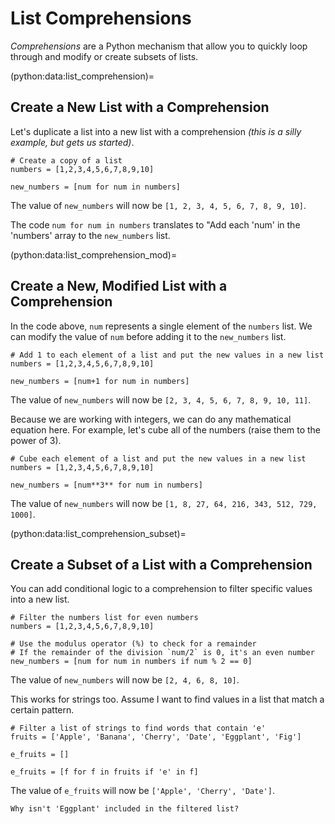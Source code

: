 # List Comprehensions
*Comprehensions* are a Python mechanism that allow you to quickly loop through and modify or create subsets of lists.

(python:data:list_comprehension)=
## Create a New List with a Comprehension

Let's duplicate a list into a new list with a comprehension *(this is a silly example, but gets us started)*.
```
# Create a copy of a list
numbers = [1,2,3,4,5,6,7,8,9,10]

new_numbers = [num for num in numbers]
```
The value of `new_numbers` will now be `[1, 2, 3, 4, 5, 6, 7, 8, 9, 10]`.

The code `num for num in numbers` translates to "Add each 'num' in the 'numbers' array to the `new_numbers` list.

(python:data:list_comprehension_mod)=
## Create a New, Modified List with a Comprehension
In the code above, `num` represents a single element of the `numbers` list. We can modify the value of `num` before adding it to the `new_numbers` list.

```
# Add 1 to each element of a list and put the new values in a new list
numbers = [1,2,3,4,5,6,7,8,9,10]

new_numbers = [num+1 for num in numbers]
```
The value of `new_numbers` will now be `[2, 3, 4, 5, 6, 7, 8, 9, 10, 11]`.

Because we are working with integers, we can do any mathematical equation here. For example, let's cube all of the numbers (raise them to the power of 3).

```
# Cube each element of a list and put the new values in a new list
numbers = [1,2,3,4,5,6,7,8,9,10]

new_numbers = [num**3** for num in numbers]
```

The value of `new_numbers` will now be `[1, 8, 27, 64, 216, 343, 512, 729, 1000]`.

(python:data:list_comprehension_subset)=
## Create a Subset of a List with a Comprehension

You can add conditional logic to a comprehension to filter specific values into a new list.

```
# Filter the numbers list for even numbers
numbers = [1,2,3,4,5,6,7,8,9,10]

# Use the modulus operator (%) to check for a remainder
# If the remainder of the division `num/2` is 0, it's an even number
new_numbers = [num for num in numbers if num % 2 == 0]
```
The value of `new_numbers` will now be `[2, 4, 6, 8, 10]`.

This works for strings too. Assume I want to find values in a list that match a certain pattern.

```
# Filter a list of strings to find words that contain 'e'
fruits = ['Apple', 'Banana', 'Cherry', 'Date', 'Eggplant', 'Fig']

e_fruits = []

e_fruits = [f for f in fruits if 'e' in f]

```
The value of `e_fruits` will now be `['Apple', 'Cherry', 'Date']`.

```{tip}
Why isn't 'Eggplant' included in the filtered list?
```